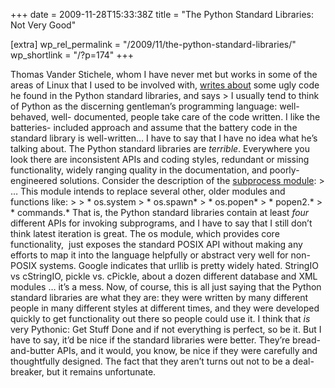 +++
date = 2009-11-28T15:33:38Z
title = "The Python Standard Libraries: Not Very Good"

[extra]
wp_rel_permalink = "/2009/11/the-python-standard-libraries/"
wp_shortlink = "/?p=174"
+++

Thomas Vander Stichele, whom I have never met but works in some of the areas
of Linux that I used to be involved with, [writes
about](http://thomas.apestaart.org/log/?p=1081) some ugly code he found in the
Python standard libraries, and says  > I usually tend to think of Python as
the discerning gentleman’s programming language: well-behaved, well-
documented, people take care of the code written. I like the batteries-
included approach and assume that the battery code in the standard library is
well-written…  I have to say that I have no idea what he’s talking about. The
Python standard libraries are _terrible_. Everywhere you look there are
inconsistent APIs and coding styles, redundant or missing functionality,
widely ranging quality in the documentation, and poorly-engineered solutions.
Consider the description of the [subprocess
module](http://docs.python.org/library/subprocess.html):  > … This module
intends to replace several other, older modules and functions like: >  > *
os.system > *   os.spawn\* > *   os.popen\* > *   popen2.\* > *   commands.\*
That is, the Python standard libraries contain at least _four_ different APIs
for invoking subprograms, and I have to say that I still don’t think latest
iteration is great. The os module, which provides core functionality,  just
exposes the standard POSIX API without making any efforts to map it into the
language helpfully or abstract very well for non-POSIX systems. Google
indicates that urllib is pretty widely hated. StringIO vs cStringIO, pickle
vs. cPickle, about a dozen different database and XML modules … it’s a mess.
Now, of course, this is all just saying that the Python standard libraries are
what they are: they were written by many different people in many different
styles at different times, and they were developed quickly to get
functionality out there so people could use it. I think that _is_ very
Pythonic: Get Stuff Done and if not everything is perfect, so be it. But I
have to say, it’d be nice if the standard libraries were better. They’re
bread-and-butter APIs, and it would, you know, be nice if they were carefully
and thoughtfully designed. The fact that they aren’t turns out not to be a
deal-breaker, but it remains unfortunate.
